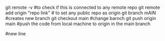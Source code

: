 git remote -v #to check if this is connected to any remote repo
git remote add origin "repo link" # to set any public repo as origin
git branch mAIN #creates new branch 
git checkout main #change barnch
git push origin main #push the code from local machine to origin in the main branch 

#new line